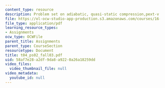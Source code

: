 ```yaml
---
content_type: resource
description: Problem set on adiabatic, quasi-static compression,pext-v diagram.
file: https://ol-ocw-studio-app-production.s3.amazonaws.com/courses/16-01-unified-engineering-i-ii-iii-iv-fall-2005-spring-2006/58af7e28a2df9da8a9220a26a18259dd_t04_ps02_fall03.pdf
file_type: application/pdf
learning_resource_types:
- Assignments
ocw_type: OCWFile
parent_title: Assignments
parent_type: CourseSection
resourcetype: Document
title: t04_ps02_fall03.pdf
uid: 58af7e28-a2df-9da8-a922-0a26a18259dd
video_files:
  video_thumbnail_file: null
video_metadata:
  youtube_id: null
---
```

